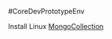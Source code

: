 #CoreDevPrototypeEnv

Install Linux [MongoCollection](http://php.net/manual/en/class.mongocollection.php)